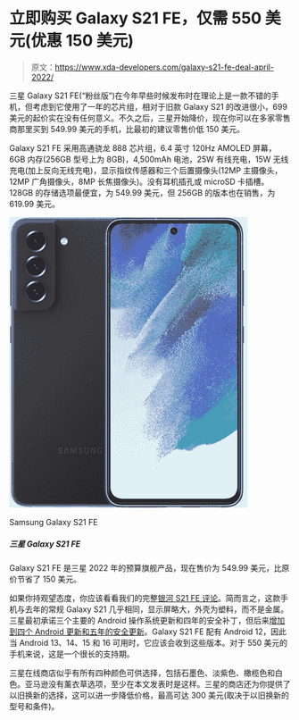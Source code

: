 # 立即购买 Galaxy S21 FE，仅需 550 美元(优惠 150 美元)

> 原文：<https://www.xda-developers.com/galaxy-s21-fe-deal-april-2022/>

三星 Galaxy S21 FE(“粉丝版”)在今年早些时候发布时在理论上是一款不错的手机，但考虑到它使用了一年的芯片组，相对于旧款 Galaxy S21 的改进很小，699 美元的起价实在没有任何意义。不久之后，三星开始降价，现在你可以在多家零售商那里买到 549.99 美元的手机，比最初的建议零售价低 150 美元。

Galaxy S21 FE 采用高通骁龙 888 芯片组，6.4 英寸 120Hz AMOLED 屏幕，6GB 内存(256GB 型号上为 8GB)，4,500mAh 电池，25W 有线充电，15W 无线充电(加上反向无线充电)，显示指纹传感器和三个后置摄像头(12MP 主摄像头，12MP 广角摄像头，8MP 长焦摄像头)。没有耳机插孔或 microSD 卡插槽。128GB 的存储选项最便宜，为 549.99 美元，但 256GB 的版本也在销售，为 619.99 美元。

 <picture>![The Galaxy S21 FE is Samsung's budget flagship for 2022, and it's now on sale for $539, a savings of $231 from the original price.](img/3c41cc40d283243e83049d8a2fbe31d9.png)</picture> 

Samsung Galaxy S21 FE

##### 三星 Galaxy S21 FE

Galaxy S21 FE 是三星 2022 年的预算旗舰产品，现在售价为 549.99 美元，比原价节省了 150 美元。

如果你持观望态度，你应该看看我们的完整[银河 S21 FE 评论](https://www.xda-developers.com/samsung-galaxy-s21-fe-review/)。简而言之，这款手机与去年的常规 Galaxy S21 几乎相同，显示屏略大，外壳为塑料，而不是金属。三星最初承诺三个主要的 Android 操作系统更新和四年的安全补丁，但后来[增加到四个 Android 更新和五年的安全更新](https://www.xda-developers.com/samsung-promises-four-android-os-upgrades-flagships/)。Galaxy S21 FE 配有 Android 12，因此当 Android 13、14、15 和 16 可用时，它应该会收到这些版本。对于 550 美元的手机来说，这是一个很长的支持期。

三星在线商店似乎有所有四种颜色可供选择，包括石墨色、淡紫色、橄榄色和白色。亚马逊没有薰衣草选项，至少在本文发表时是这样。三星的商店还为你提供了以旧换新的选择，这可以进一步降低价格，最高可达 300 美元(取决于以旧换新的型号和条件)。